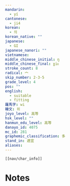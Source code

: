 ```yaml
---
mandarin:
  - yí
cantonese:
  - ji4
korean:
  - 의
korean_native: ""
japanese:
  - GI
japanese_nanori: ""
vietnamese:
middle_chinese_initial: ŋ
middle_chinese_final: ɣiᴇ
stroke_count: 8
radical: 宀
skip_number: 2-3-5
grade_level: 4
pos: ""
english:
  - suitable
  - fitting
羅馬字: wi
韓文: 위
joyo_level: 高等
hsk_level: ""
hanmun_edu_level: 高等
danayo_id: 4075
mc_id: 281
graphemic_classification: 多
stand_in: 適宜
aliases:
---
```

```meta-bind-embed
[[nav/char_info]]
```

# Notes
